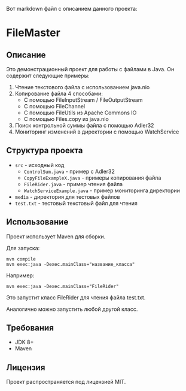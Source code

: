 Вот markdown файл с описанием данного проекта:

# FileMaster

## Описание 

Это демонстрационный проект для работы с файлами в Java. Он содержит следующие примеры:

1. Чтение текстового файла с использованием java.nio
2. Копирование файла 4 способами:
   - С помощью FileInputStream / FileOutputStream
   - С помощью FileChannel
   - С помощью FileUtils из Apache Commons IO
   - С помощью Files.copy из java.nio
3. Поиск контрольной суммы файла с помощью Adler32
4. Мониторинг изменений в директории с помощью WatchService

## Структура проекта

- `src` - исходный код 
  - `ControlSum.java` - пример с Adler32
  - `CopyFileExampleX.java` - примеры копирования файла
  - `FileRider.java` - пример чтения файла
  - `WatchServiceExample.java` - пример мониторинга директории
- `media` - директория для тестовых файлов
- `test.txt` - тестовый текстовый файл для чтения

## Использование

Проект использует Maven для сборки.  

Для запуска:

```
mvn compile
mvn exec:java -Dexec.mainClass="название_класса"
```

Например:

```
mvn exec:java -Dexec.mainClass="FileRider"
```

Это запустит класс FileRider для чтения файла test.txt.

Аналогично можно запустить любой другой класс.

## Требования

- JDK 8+
- Maven

## Лицензия

Проект распространяется под лицензией MIT.
